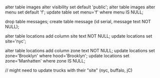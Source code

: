 alter table images alter visibility set default 'public';
alter table images alter menu set default 'f';
update table set menu='f' where menu IS NULL;

drop table messages;
create table message (id serial, message text NOT NULL);

alter table locations add column site text NOT NULL;
update locations set site='nyc';

alter table locations add column zone text NOT NULL;
update locations set zone='Brooklyn' where hood='Brooklyn';
update locations set zone='Manhatten' where zone IS NULL;

// might need to update trucks with their "site" (nyc, buffalo, jC)